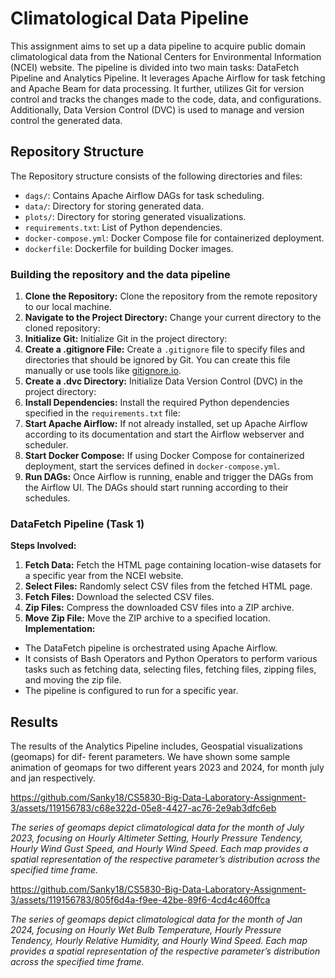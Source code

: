 # Climatological Data Pipeline

This assignment aims to set up a data pipeline to acquire public domain climatological data from the National Centers for Environmental Information (NCEI) website. The pipeline is divided into two main tasks: DataFetch Pipeline and Analytics Pipeline. It leverages Apache Airflow for task fetching and Apache Beam for data processing. It further, utilizes Git for version control and tracks the changes made to the code, data, and configurations. Additionally, Data Version Control (DVC) is used to manage and version control the generated data.

## Repository Structure

The Repository structure consists of the following directories and files:

- `dags/`: Contains Apache Airflow DAGs for task scheduling.
- `data/`: Directory for storing generated data.
- `plots/`: Directory for storing generated visualizations.
- `requirements.txt`: List of Python dependencies.
- `docker-compose.yml`: Docker Compose file for containerized deployment.
- `dockerfile`: Dockerfile for building Docker images.
### Building the repository and the data pipeline
1. **Clone the Repository:** 
   Clone the repository from the remote repository to our local machine.
2. **Navigate to the Project Directory:** 
Change your current directory to the cloned repository:
3. **Initialize Git:** 
Initialize Git in the project directory:
4. **Create a .gitignore File:** 
Create a `.gitignore` file to specify files and directories that should be ignored by Git. You can create this file manually or use tools like [gitignore.io](https://www.gitignore.io/).
5. **Create a .dvc Directory:** 
Initialize Data Version Control (DVC) in the project directory:
6. **Install Dependencies:** 
Install the required Python dependencies specified in the `requirements.txt` file:
7. **Start Apache Airflow:** 
If not already installed, set up Apache Airflow according to its documentation and start the Airflow webserver and scheduler.
8. **Start Docker Compose:** 
If using Docker Compose for containerized deployment, start the services defined in `docker-compose.yml`.
9. **Run DAGs:** 
Once Airflow is running, enable and trigger the DAGs from the Airflow UI. The DAGs should start running according to their schedules.
### DataFetch Pipeline (Task 1)
**Steps Involved:**
1. **Fetch Data:** Fetch the HTML page containing location-wise datasets for a specific year from the NCEI website.
2. **Select Files:** Randomly select CSV files from the fetched HTML page.
3. **Fetch Files:** Download the selected CSV files.
4. **Zip Files:** Compress the downloaded CSV files into a ZIP archive.
5. **Move Zip File:** Move the ZIP archive to a specified location.
**Implementation:**
- The DataFetch pipeline is orchestrated using Apache Airflow.
- It consists of Bash Operators and Python Operators to perform various tasks such as fetching data, selecting files, fetching files, zipping files, and moving the zip file.
- The pipeline is configured to run for a specific year.

## Results
The results of the Analytics Pipeline includes, Geospatial visualizations (geomaps) for dif-
ferent parameters. We have shown some sample animation of geomaps for two different years 2023 and
2024, for month july and jan respectively.

https://github.com/Sanky18/CS5830-Big-Data-Laboratory-Assignment-3/assets/119156783/c68e322d-05e8-4427-ac76-2e9ab3dfc6eb


*The series of geomaps depict climatological data for the month of July 2023, focusing on Hourly Altimeter Setting, Hourly Pressure Tendency, Hourly Wind Gust Speed, and
Hourly Wind Speed. Each map provides a spatial representation of the respective parameter’s
distribution across the specified time frame.*



https://github.com/Sanky18/CS5830-Big-Data-Laboratory-Assignment-3/assets/119156783/805f6d4a-f9ee-42be-89f6-4cd4c460ffca

*The series of geomaps depict climatological data for the month of Jan 2024, focusing on Hourly Wet Bulb Temperature, Hourly Pressure Tendency, Hourly Relative Humidity,
and Hourly Wind Speed. Each map provides a spatial representation of the respective parameter’s distribution across the specified time frame.*

